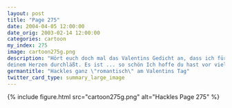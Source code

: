 ```yaml
---
layout: post
title: "Page 275"
date: 2004-04-05 12:00:00
date_orig: 2003-02-14 12:00:00
categories: cartoon
my_index: 275
image: cartoon275g.png
description: "Hört euch doch mal das Valentins Gedicht an, dass ich für den Spaniel geschrieben habe, den ich online getroffen habe Wie süß Deine Schönheit gleicht der eines neu compilierten Kernels. Meine Liebe ist so stark wie ein Paketstorm. Bitte konfiguriere deine  Firewall so, dass sie meinen Traffic zu 
deinem Herzen durchläßt. Es ist ... so schön Ich hoffe du hast vor viel Schokolade mitzuschicken Hackles Preston Hazel"
germantitle: "Hackles ganz \"romantisch\" am Valentins Tag"
twitter_card_type: summary_large_image
---
```


{% include figure.html src="cartoon275g.png" alt="Hackles Page 275"  %}
